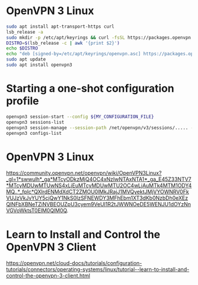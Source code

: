 # OpenVPN 3 Linux

```bash
sudo apt install apt-transport-https curl
lsb_release -a
sudo mkdir -p /etc/apt/keyrings && curl -fsSL https://packages.openvpn.net/packages-repo.gpg | sudo tee /etc/apt/keyrings/openvpn.asc
DISTRO=$(lsb_release -c | awk '{print $2}')
echo $DISTRO
echo "deb [signed-by=/etc/apt/keyrings/openvpn.asc] https://packages.openvpn.net/openvpn3/debian $DISTRO main" | sudo tee /etc/apt/sources.list.d/openvpn-packages.list
sudo apt update
sudo apt install openvpn3
```

# Starting a one-shot configuration profile
```bash
openvpn3 session-start --config ${MY_CONFIGURATION_FILE}
openvpn3 sessions-list
openvpn3 session-manage --session-path /net/openvpn/v3/sessions/..... --disconnect
openvpn3 configs-list
```

# OpenVPN 3 Linux
https://community.openvpn.net/openvpn/wiki/OpenVPN3Linux?_gl=1*swwulh*_ga*MTcyODkzMjQ4OC4xNzIwNTAxNTA1*_ga_E45Z33NTV7*MTcyMDUwMTUwNS4xLjEuMTcyMDUwMTU2OC4wLjAuMTk4MTM1ODY4MQ..*_fplc*QXlrdENMdXdCT2ZMOU0lMkJRajJ1MVQyektJMjVYOWNRV0FkVUJzVkJvYUY5cjQwY1NkS0IzSFNEWDY3MFhEbm1XT3dKb0NzbDh0eXEzQlNFbXBNeTZiNVBEOUZpU3cyem9VeUI1R2tJWWNOeDE5WENJU1dOYzNnVGVoWktsT0ElM0QlM0Q.

# Learn to Install and Control the OpenVPN 3 Client
https://openvpn.net/cloud-docs/tutorials/configuration-tutorials/connectors/operating-systems/linux/tutorial--learn-to-install-and-control-the-openvpn-3-client.html